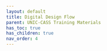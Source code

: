 ```yaml
---
layout: default
title: Digital Design Flow
parent: UNIC-CASS Training Materials
has_toc: true
has_children: true
nav_order: 4
---
```

